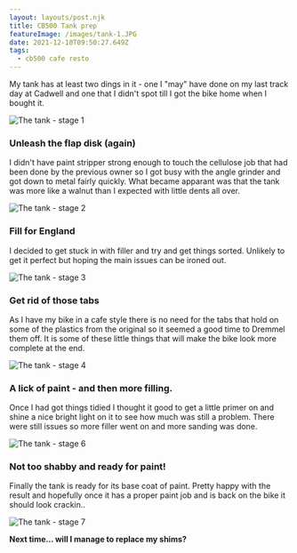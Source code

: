 ```yaml
---
layout: layouts/post.njk
title: CB500 Tank prep 
featureImage: /images/tank-1.JPG
date: 2021-12-10T09:50:27.649Z
tags:
  - cb500 cafe resto
---
```


My tank has at least two dings in it - one I "may" have done on my last track day at Cadwell and one that I didn't spot till I got the bike home when I bought it. 

![The tank - stage 1](/images/tank-1.JPG "The tank - stage 1")

### Unleash the flap disk (again) 

I didn't have paint stripper strong enough to touch the cellulose job that had been done by the previous owner so I got busy with the angle grinder and got down to metal fairly quickly.  What became apparant was that the tank was more like a walnut than I expected with little dents all over.  

![The tank - stage 2](/images/tank-2.JPG "The tank - stage 2")

### Fill for England 

I decided to get stuck in with filler and try and get things sorted. Unlikely to get it perfect but hoping the main issues can be ironed out. 

![The tank - stage 3](/images/tank-3.JPG "The tank - stage 3")

### Get rid of those tabs

As I have my bike in a cafe style there is no need for the tabs that hold on some of the plastics from the original so it seemed a good time to Dremmel them off. It is some of these little things that will make the bike look more complete at the end.

![The tank - stage 4](/images/tank-4.JPG "The tank - stage 4")


### A lick of paint - and then more filling.

Once I had got things tidied I thought it good to get a little primer on and shine a nice bright light on it to see how much was still a problem. There were still issues so more filler went on and more sanding was done. 

![The tank - stage 6](/images/tank-6.JPG "The tank - stage 6")

### Not too shabby and ready for paint!

Finally the tank is ready for its base coat of paint. Pretty happy with the result and hopefully once it has a proper paint job and is back on the bike it should look crackin.. 

![The tank - stage 7](/images/tank-7.JPG "The tank - stage 7")

**Next time... will I manage to replace my shims?**
